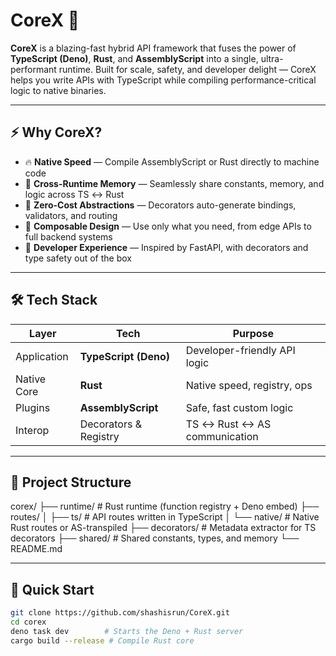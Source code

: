 # CoreX 🚀

**CoreX** is a blazing-fast hybrid API framework that fuses the power of **TypeScript (Deno)**, **Rust**, and **AssemblyScript** into a single, ultra-performant runtime. Built for scale, safety, and developer delight — CoreX helps you write APIs with TypeScript while compiling performance-critical logic to native binaries.

---

## ⚡ Why CoreX?

- 🔥 **Native Speed** — Compile AssemblyScript or Rust directly to machine code
- 🧵 **Cross-Runtime Memory** — Seamlessly share constants, memory, and logic across TS ↔ Rust
- 🎯 **Zero-Cost Abstractions** — Decorators auto-generate bindings, validators, and routing
- 🧩 **Composable Design** — Use only what you need, from edge APIs to full backend systems
- 🧪 **Developer Experience** — Inspired by FastAPI, with decorators and type safety out of the box

---

## 🛠 Tech Stack

| Layer         | Tech                  | Purpose                      |
|--------------|-----------------------|------------------------------|
| Application  | **TypeScript (Deno)** | Developer-friendly API logic |
| Native Core  | **Rust**              | Native speed, registry, ops  |
| Plugins      | **AssemblyScript**    | Safe, fast custom logic      |
| Interop      | Decorators & Registry | TS ↔ Rust ↔ AS communication  |

---

## 📁 Project Structure

corex/
├── runtime/ # Rust runtime (function registry + Deno embed)
├── routes/
│ ├── ts/ # API routes written in TypeScript
│ └── native/ # Native Rust routes or AS-transpiled
├── decorators/ # Metadata extractor for TS decorators
├── shared/ # Shared constants, types, and memory
└── README.md


---

## 🧪 Quick Start

```bash
git clone https://github.com/shashisrun/CoreX.git
cd corex
deno task dev        # Starts the Deno + Rust server
cargo build --release # Compile Rust core
